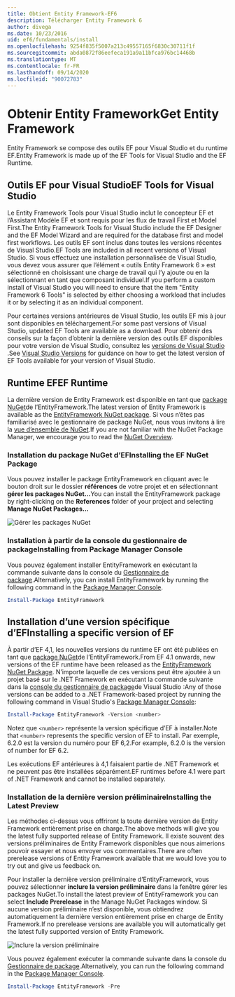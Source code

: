 ```yaml
---
title: Obtient Entity Framework-EF6
description: Télécharger Entity Framework 6
author: divega
ms.date: 10/23/2016
uid: ef6/fundamentals/install
ms.openlocfilehash: 9254f835f5007a213c49557165f6830c30711f1f
ms.sourcegitcommit: abda0872f86eefeca191a9a11bfca976bc14468b
ms.translationtype: MT
ms.contentlocale: fr-FR
ms.lasthandoff: 09/14/2020
ms.locfileid: "90072783"
---
```

# <a name="get-entity-framework"></a><span data-ttu-id="c064a-103">Obtenir Entity Framework</span><span class="sxs-lookup"><span data-stu-id="c064a-103">Get Entity Framework</span></span>
<span data-ttu-id="c064a-104">Entity Framework se compose des outils EF pour Visual Studio et du runtime EF.</span><span class="sxs-lookup"><span data-stu-id="c064a-104">Entity Framework is made up of the EF Tools for Visual Studio and the EF Runtime.</span></span>

## <a name="ef-tools-for-visual-studio"></a><span data-ttu-id="c064a-105">Outils EF pour Visual Studio</span><span class="sxs-lookup"><span data-stu-id="c064a-105">EF Tools for Visual Studio</span></span>

<span data-ttu-id="c064a-106">Le Entity Framework Tools pour Visual Studio inclut le concepteur EF et l’Assistant Modèle EF et sont requis pour les flux de travail First et Model First.</span><span class="sxs-lookup"><span data-stu-id="c064a-106">The Entity Framework Tools for Visual Studio include the EF Designer and the EF Model Wizard and are required for the database first and model first workflows.</span></span> <span data-ttu-id="c064a-107">Les outils EF sont inclus dans toutes les versions récentes de Visual Studio.</span><span class="sxs-lookup"><span data-stu-id="c064a-107">EF Tools are included in all recent versions of Visual Studio.</span></span> <span data-ttu-id="c064a-108">Si vous effectuez une installation personnalisée de Visual Studio, vous devez vous assurer que l’élément « outils Entity Framework 6 » est sélectionné en choisissant une charge de travail qui l’y ajoute ou en la sélectionnant en tant que composant individuel.</span><span class="sxs-lookup"><span data-stu-id="c064a-108">If you perform a custom install of Visual Studio you will need to ensure that the item "Entity Framework 6 Tools" is selected by either choosing a workload that includes it or by selecting it as an individual component.</span></span>

<span data-ttu-id="c064a-109">Pour certaines versions antérieures de Visual Studio, les outils EF mis à jour sont disponibles en téléchargement.</span><span class="sxs-lookup"><span data-stu-id="c064a-109">For some past versions of Visual Studio, updated EF Tools are available as a download.</span></span> <span data-ttu-id="c064a-110">Pour obtenir des conseils sur la façon d’obtenir la dernière version des outils EF disponibles pour votre version de Visual Studio, consultez les [versions de Visual Studio](xref:ef6/what-is-new/visual-studio) .</span><span class="sxs-lookup"><span data-stu-id="c064a-110">See [Visual Studio Versions](xref:ef6/what-is-new/visual-studio) for guidance on how to get the latest version of EF Tools available for your version of Visual Studio.</span></span>

## <a name="ef-runtime"></a><span data-ttu-id="c064a-111">Runtime EF</span><span class="sxs-lookup"><span data-stu-id="c064a-111">EF Runtime</span></span>

<span data-ttu-id="c064a-112">La dernière version de Entity Framework est disponible en tant que [package NuGet](https://nuget.org/packages/EntityFramework/)de l’EntityFramework.</span><span class="sxs-lookup"><span data-stu-id="c064a-112">The latest version of Entity Framework is available as the [EntityFramework NuGet package](https://nuget.org/packages/EntityFramework/).</span></span> <span data-ttu-id="c064a-113">Si vous n’êtes pas familiarisé avec le gestionnaire de package NuGet, nous vous invitons à lire la [vue d’ensemble de NuGet](/nuget/consume-packages/overview-and-workflow).</span><span class="sxs-lookup"><span data-stu-id="c064a-113">If you are not familiar with the NuGet Package Manager, we encourage you to read the [NuGet Overview](/nuget/consume-packages/overview-and-workflow).</span></span>

### <a name="installing-the-ef-nuget-package"></a><span data-ttu-id="c064a-114">Installation du package NuGet d’EF</span><span class="sxs-lookup"><span data-stu-id="c064a-114">Installing the EF NuGet Package</span></span>

<span data-ttu-id="c064a-115">Vous pouvez installer le package EntityFramework en cliquant avec le bouton droit sur le dossier **références** de votre projet et en sélectionnant **gérer les packages NuGet...**</span><span class="sxs-lookup"><span data-stu-id="c064a-115">You can install the EntityFramework package by right-clicking on the **References** folder of your project and selecting **Manage NuGet Packages…**</span></span>

![Gérer les packages NuGet](~/ef6/media/managenugetpackages.png)

### <a name="installing-from-package-manager-console"></a><span data-ttu-id="c064a-117">Installation à partir de la console du gestionnaire de package</span><span class="sxs-lookup"><span data-stu-id="c064a-117">Installing from Package Manager Console</span></span>

<span data-ttu-id="c064a-118">Vous pouvez également installer EntityFramework en exécutant la commande suivante dans la console du [Gestionnaire de package](https://docs.nuget.org/docs/start-here/using-the-package-manager-console).</span><span class="sxs-lookup"><span data-stu-id="c064a-118">Alternatively, you can install EntityFramework by running the following command in the [Package Manager Console](https://docs.nuget.org/docs/start-here/using-the-package-manager-console).</span></span>

``` powershell
Install-Package EntityFramework
```

## <a name="installing-a-specific-version-of-ef"></a><span data-ttu-id="c064a-119">Installation d’une version spécifique d’EF</span><span class="sxs-lookup"><span data-stu-id="c064a-119">Installing a specific version of EF</span></span>

<span data-ttu-id="c064a-120">À partir d’EF 4,1, les nouvelles versions du runtime EF ont été publiées en tant que [package NuGet](https://www.nuget.org/packages/EntityFramework/)de l’EntityFramework.</span><span class="sxs-lookup"><span data-stu-id="c064a-120">From EF 4.1 onwards, new versions of the EF runtime have been released as the [EntityFramework NuGet Package](https://www.nuget.org/packages/EntityFramework/).</span></span> <span data-ttu-id="c064a-121">N’importe laquelle de ces versions peut être ajoutée à un projet basé sur le .NET Framework en exécutant la commande suivante dans la [console du gestionnaire de package](https://docs.nuget.org/docs/start-here/using-the-package-manager-console)de Visual Studio :</span><span class="sxs-lookup"><span data-stu-id="c064a-121">Any of those versions can be added to a .NET Framework-based project by running the following command in Visual Studio's [Package Manager Console](https://docs.nuget.org/docs/start-here/using-the-package-manager-console):</span></span>

``` powershell
Install-Package EntityFramework -Version <number>
```

<span data-ttu-id="c064a-122">Notez que `<number>` représente la version spécifique d’EF à installer.</span><span class="sxs-lookup"><span data-stu-id="c064a-122">Note that `<number>` represents the specific version of EF to install.</span></span> <span data-ttu-id="c064a-123">Par exemple, 6.2.0 est la version du numéro pour EF 6,2.</span><span class="sxs-lookup"><span data-stu-id="c064a-123">For example, 6.2.0 is the version of number for EF 6.2.</span></span>   

<span data-ttu-id="c064a-124">Les exécutions EF antérieures à 4,1 faisaient partie de .NET Framework et ne peuvent pas être installées séparément.</span><span class="sxs-lookup"><span data-stu-id="c064a-124">EF runtimes before 4.1 were part of .NET Framework and cannot be installed separately.</span></span>

### <a name="installing-the-latest-preview"></a><span data-ttu-id="c064a-125">Installation de la dernière version préliminaire</span><span class="sxs-lookup"><span data-stu-id="c064a-125">Installing the Latest Preview</span></span>

<span data-ttu-id="c064a-126">Les méthodes ci-dessus vous offriront la toute dernière version de Entity Framework entièrement prise en charge.</span><span class="sxs-lookup"><span data-stu-id="c064a-126">The above methods will give you the latest fully supported release of Entity Framework.</span></span> <span data-ttu-id="c064a-127">Il existe souvent des versions préliminaires de Entity Framework disponibles que nous aimerions pouvoir essayer et nous envoyer vos commentaires.</span><span class="sxs-lookup"><span data-stu-id="c064a-127">There are often prerelease versions of Entity Framework available that we would love you to try out and give us feedback on.</span></span>

<span data-ttu-id="c064a-128">Pour installer la dernière version préliminaire d’EntityFramework, vous pouvez sélectionner **inclure la version préliminaire** dans la fenêtre gérer les packages NuGet.</span><span class="sxs-lookup"><span data-stu-id="c064a-128">To install the latest preview of EntityFramework you can select **Include Prerelease** in the Manage NuGet Packages window.</span></span> <span data-ttu-id="c064a-129">Si aucune version préliminaire n’est disponible, vous obtiendrez automatiquement la dernière version entièrement prise en charge de Entity Framework.</span><span class="sxs-lookup"><span data-stu-id="c064a-129">If no prerelease versions are available you will automatically get the latest fully supported version of Entity Framework.</span></span>

![Inclure la version préliminaire](~/ef6/media/includeprerelease.png)

<span data-ttu-id="c064a-131">Vous pouvez également exécuter la commande suivante dans la console du [Gestionnaire de package](https://docs.nuget.org/docs/start-here/using-the-package-manager-console).</span><span class="sxs-lookup"><span data-stu-id="c064a-131">Alternatively, you can run the following command in the [Package Manager Console](https://docs.nuget.org/docs/start-here/using-the-package-manager-console).</span></span>

``` powershell
Install-Package EntityFramework -Pre
```
